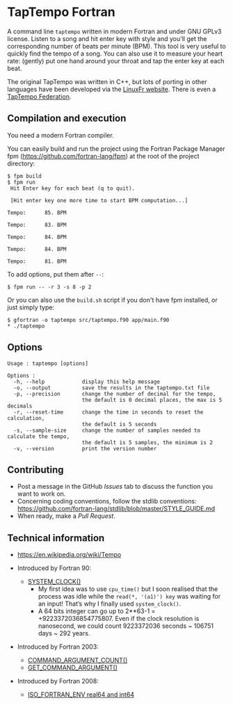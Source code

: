 # TapTempo Fortran

A command line `taptempo` written in modern Fortran and under GNU GPLv3 license. Listen to a song and hit enter key with style and you'll get the corresponding number of beats per minute (BPM). This tool is very useful to quickly find the tempo of a song. You can also use it to measure your heart rate: (gently) put one hand around your throat and tap the enter key at each beat.

The original TapTempo was written in C++, but lots of porting in other languages have been developed via the [LinuxFr website](https://linuxfr.org/wiki/taptempo). There is even a [TapTempo Federation](https://github.com/Taptempo-Federation).


## Compilation and execution

You need a modern Fortran compiler.

You can easily build and run the project using the Fortran Package Manager fpm (https://github.com/fortran-lang/fpm) at the root of the project directory:

```
$ fpm build
$ fpm run
 Hit Enter key for each beat (q to quit).

 [Hit enter key one more time to start BPM computation...]

Tempo:      85. BPM

Tempo:      83. BPM

Tempo:      84. BPM

Tempo:      84. BPM

Tempo:      81. BPM
```

To add options, put them after `--`:

```
$ fpm run -- -r 3 -s 8 -p 2
```

Or you can also use the `build.sh` script if you don't have fpm installed, or just simply type:

```
$ gfortran -o taptempo src/taptempo.f90 app/main.f90
* ./taptempo
```

## Options

```
Usage : taptempo [options]

Options :
  -h, --help            display this help message
  -o, --output          save the results in the taptempo.txt file
  -p, --precision       change the number of decimal for the tempo,
                        the default is 0 decimal places, the max is 5 decimals
  -r, --reset-time      change the time in seconds to reset the calculation,
                        the default is 5 seconds
  -s, --sample-size     change the number of samples needed to calculate the tempo,
                        the default is 5 samples, the minimum is 2
  -v, --version         print the version number
```

## Contributing

* Post a message in the GitHub *Issues* tab to discuss the function you want to work on.
* Concerning coding conventions, follow the stdlib conventions:
https://github.com/fortran-lang/stdlib/blob/master/STYLE_GUIDE.md
* When ready, make a *Pull Request*.

## Technical information

* https://en.wikipedia.org/wiki/Tempo

* Introduced by Fortran 90:
  * [SYSTEM_CLOCK()](https://gcc.gnu.org/onlinedocs/gfortran/SYSTEM_005fCLOCK.html)
    * My first idea was to use `cpu_time()` but I soon realised that the process was idle while the `read(*, '(a1)') key` was waiting for an input! That’s why I finally used `system_clock()`.
    * A 64 bits integer can go up to 2**63-1 = +9223372036854775807. Even if the clock resolution is nanosecond, we could count 9223372036 seconds ~ 106751 days ~ 292 years.

* Introduced by Fortran 2003:
  * [COMMAND_ARGUMENT_COUNT()](https://gcc.gnu.org/onlinedocs/gfortran/COMMAND_005fARGUMENT_005fCOUNT.html)
  * [GET_COMMAND_ARGUMENT()](https://gcc.gnu.org/onlinedocs/gfortran/GET_005fCOMMAND_005fARGUMENT.html)

* Introduced by Fortran 2008:
  * [ISO_FORTRAN_ENV real64 and int64](https://gcc.gnu.org/onlinedocs/gfortran/ISO_005fFORTRAN_005fENV.html)
